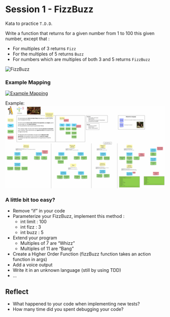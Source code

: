 # Session 1 - FizzBuzz
Kata to practice `T.D.D`.

Write a function that returns for a given number from 1 to 100 this given number, except that : 

- For multiples of 3 returns `Fizz`
- For the multiples of 5 returns `Buzz`
- For numbers which are multiples of both 3 and 5 returns `FizzBuzz`

![FizzBuzz](https://gblobscdn.gitbook.com/assets%2F-MAffO8xa1ZWmgZvfeK2%2F-MRjOd5QFjO3t1_uF11v%2F-MRjOzhK6HceS86U0Jt-%2Fimage.png?alt=media&token=2ac59d40-ac10-47b1-90ee-951609100f76)

### Example Mapping
[![Example Mapping](https://xtrem-tdd.netlify.app/assets/images/example-mapping-ef78551cd8afcf2f192a3ca752512616.webp)](https://xtrem-tdd.netlify.app/flavours/practices/example-mapping/)

Example:
[![Example Mapping du Bouchonnois](https://raw.githubusercontent.com/ythirion/refactoring-du-bouchonnois/main/example-mapping/example-mapping.webp)](https://github.com/ythirion/refactoring-du-bouchonnois)

### A little bit too easy?
* Remove “if” in your code
* Parameterize your FizzBuzz, implement this method : 
   * int limit : 100
   * int fizz : 3
   * int buzz : 5
* Extend your program
   * Multiples of 7 are “Whizz”
   * Multiples of 11 are “Bang”
* Create a Higher Order Function (fizzBuzz function takes an action function in args)
* Add a voice output
* Write it in an unknown language (still by using TDD)
* ...

## Reflect
- What happened to your code when implementing new tests?
- How many time did you spent debugging your code?
